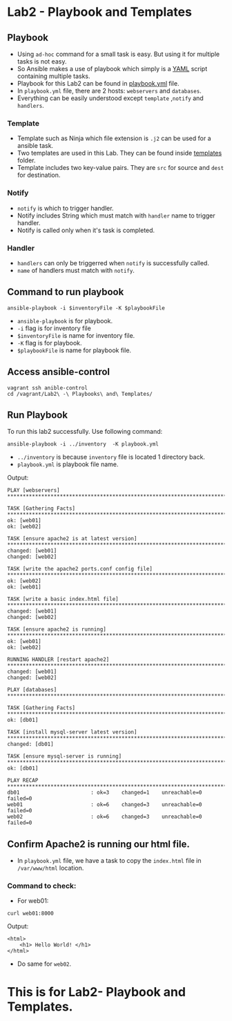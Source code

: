 # Lab2 - Playbook and Templates

## Playbook
- Using `ad-hoc` command for a small task is easy. But using it for multiple tasks is not easy.
- So Ansible makes a use of playbook which simply is a [YAML]() script containing multiple tasks.
- Playbook for this Lab2 can be found in [playbook.yml]() file.
- In `playbook.yml` file, there are 2 hosts: `webservers` and `databases`.
- Everything can be easily understood except `template` ,`notify` and `handlers`. 

### Template
- Template such as Ninja which file extension is `.j2` can be used for a ansible task.
- Two templates are used in this Lab. They can be found inside [templates]() folder.
- Template includes two key-value pairs. They are `src` for source and `dest` for destination.

### Notify
- `notify` is which to trigger handler.
- Notify includes String which must match with `handler` name to trigger handler.
- Notify is called only when it's task is completed.

### Handler
- `handlers` can only be triggerred when `notify` is successfully called.
- `name` of handlers must match with `notify`. 



## Command to run playbook
```
ansible-playbook -i $inventoryFile -K $playbookFile
```
- `ansible-playbook` is for playbook.
- `-i` flag is for inventory file
- `$inventoryFile` is name for inventory file.
- `-K` flag is for playbook.
- `$playbookFile` is name for playbook file.

## Access ansible-control
```
vagrant ssh anible-control
cd /vagrant/Lab2\ -\ Playbooks\ and\ Templates/
```

## Run Playbook
To run this lab2 successfully. Use following command:
```
ansible-playbook -i ../inventory  -K playbook.yml
```
- `../inventory` is because `inventory` file is located 1 directory back.
- `playbook.yml` is playbook file name.

Output:
```
PLAY [webservers] ********************************************************************************************************************

TASK [Gathering Facts] ***************************************************************************************************************
ok: [web01]
ok: [web02]

TASK [ensure apache2 is at latest version] *******************************************************************************************
changed: [web01]
changed: [web02]

TASK [write the apache2 ports.conf config file] **************************************************************************************
ok: [web02]
ok: [web01]

TASK [write a basic index.html file] *************************************************************************************************
changed: [web01]
changed: [web02]                                                                                                                      
                                                                                                                                      
TASK [ensure apache2 is running] *****************************************************************************************************
ok: [web01]
ok: [web02]

RUNNING HANDLER [restart apache2] ****************************************************************************************************
changed: [web01]
changed: [web02]

PLAY [databases] *********************************************************************************************************************

TASK [Gathering Facts] ***************************************************************************************************************
ok: [db01]

TASK [install mysql-server latest version] *******************************************************************************************
changed: [db01]

TASK [ensure mysql-server is running] ************************************************************************************************
ok: [db01]

PLAY RECAP ***************************************************************************************************************************
db01                       : ok=3    changed=1    unreachable=0    failed=0   
web01                      : ok=6    changed=3    unreachable=0    failed=0   
web02                      : ok=6    changed=3    unreachable=0    failed=0
```

## Confirm Apache2 is running our html file.
- In `playbook.yml` file, we have a task to copy the `index.html` file in `/var/www/html` location.

### Command to check:
- For web01:
```
curl web01:8000
```
Output:
```
<html>
    <h1> Hello World! </h1>
</html>
```
- Do same for `web02`.



<h1>This is for Lab2- Playbook and Templates.</h1>
